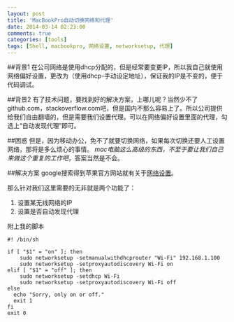 ```yaml
---
layout: post
title: 'MacBookPro自动切换网络和代理'
date: 2014-03-14 02:23:00
comments: true
categories: [tools]
tags: [Shell, macbookpro, 网络设置, networksetup, 代理]
---
```

##背景1
  在公司网络是使用dhcp分配的，但是经常要变更IP，所以我自己就使用网络偏好设置，更改为（使用dhcp-手动设定地址），保证我的IP是不变的，便于代码调试。

##背景2
  有了技术问题，要找到好的解决方案，上哪儿呢？当然少不了github.com，stackoverflow.com吧，但是国内不那么容易上了。所以公司提供给我们自由翻墙的，但是需要我们设置代理。可以在网络偏好设置里面的代理，勾选上“自动发现代理”即可。

##困惑
但是，因为移动办公，免不了就要切换网络，如果每次切换还要人工设置网络，那将是多么烦心的事情。
*mac电脑这么高级的东西，不至于要让我们自己来做这个重复的工作吧*，答案当然是不会。

##解决方案
google搜索得到苹果官方网站就有关于[网络设置](https://developer.apple.com/library/mac/documentation/Darwin/Reference/Manpages/man8/networksetup.8.html)。

那么针对我们这里需要的无非就是两个功能了：
1. 设置某无线网络的IP
2. 设置是否自动发现代理

附上我的脚本
```shell
#! /bin/sh

if [ "$1" = "on" ]; then
    sudo networksetup -setmanualwithdhcprouter "Wi-Fi" 192.168.1.100
    sudo networksetup -setproxyautodiscovery Wi-Fi on
elif [ "$1" = "off" ]; then
    sudo networksetup -setdhcp Wi-Fi
    sudo networksetup -setproxyautodiscovery Wi-Fi off
else
  echo "Sorry, only on or off."
  exit 1
fi
exit 0
```

